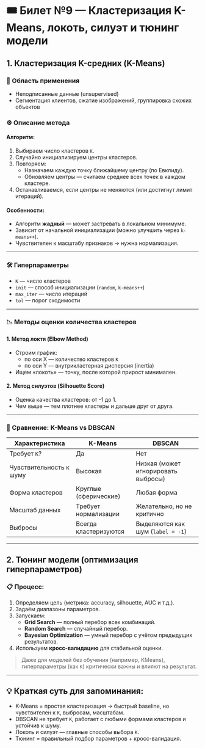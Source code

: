 # 🎟 Билет №9 — Кластеризация K-Means, локоть, силуэт и тюнинг модели

## 1. Кластеризация K-средних (K-Means)

### 📌 Область применения
- Неподписанные данные (unsupervised)
- Сегментация клиентов, сжатие изображений, группировка схожих объектов

### ⚙️ Описание метода

#### Алгоритм:
1. Выбираем число кластеров `K`.
2. Случайно инициализируем центры кластеров.
3. Повторяем:
   - Назначаем каждую точку ближайшему центру (по Евклиду).
   - Обновляем центры — считаем среднее всех точек в каждом кластере.
4. Останавливаемся, если центры не меняются (или достигнут лимит итераций).

#### Особенности:
- Алгоритм **жадный** — может застревать в локальном минимуме.
- Зависит от начальной инициализации (можно улучшить через `k-means++`).
- Чувствителен к масштабу признаков → нужна нормализация.

---

### 🛠 Гиперпараметры
- `K` — число кластеров
- `init` — способ инициализации (`random`, `k-means++`)
- `max_iter` — число итераций
- `tol` — порог сходимости

---

### 📉 Методы оценки количества кластеров

#### 1. Метод локтя (Elbow Method)
- Строим график:
  - по оси X — количество кластеров `K`
  - по оси Y — внутрикластерная дисперсия (inertia)
- Ищем «локоть» — точку, после которой прирост минимален.

#### 2. Метод силуэтов (Silhouette Score)
- Оценка качества кластеров: от -1 до 1.
- Чем выше — тем плотнее кластеры и дальше друг от друга.

---

### 🔄 Сравнение: K-Means vs DBSCAN

| Характеристика           | K-Means                        | DBSCAN                                |
|--------------------------|--------------------------------|----------------------------------------|
| Требует `K`?             | Да                             | Нет                                    |
| Чувствительность к шуму  | Высокая                        | Низкая (может игнорировать выбросы)   |
| Форма кластеров          | Круглые (сферические)          | Любая форма                            |
| Масштаб данных           | Требует нормализации           | Желательно, но не критично             |
| Выбросы                  | Всегда кластеризуются          | Выделяются как шум (`label = -1`)     |

---

## 2. Тюнинг модели (оптимизация гиперпараметров)

### 📋 Процесс:
1. Определяем цель (метрика: accuracy, silhouette, AUC и т.д.).
2. Задаём диапазоны параметров.
3. Запускаем:
   - **Grid Search** — полный перебор всех комбинаций.
   - **Random Search** — случайный перебор.
   - **Bayesian Optimization** — умный перебор с учётом предыдущих результатов.
4. Используем **кросс-валидацию** для стабильной оценки.

> Даже для моделей без обучения (например, KMeans), гиперпараметры (как `K`) критически важны и влияют на результат.

---

## 💡 Краткая суть для запоминания:

- K-Means = простая кластеризация → быстрый baseline, но чувствителен к `K`, выбросам, масштабам.
- DBSCAN не требует `K`, работает с любыми формами кластеров и устойчив к шуму.
- Локоть и силуэт — главные способы выбора `K`.
- Тюнинг = правильный подбор параметров + кросс-валидация.

